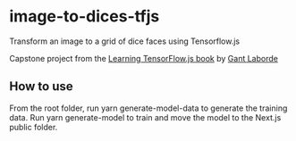 # image-to-dices-tfjs

Transform an image to a grid of dice faces using Tensorflow.js

Capstone project from the [Learning TensorFlow.js book](https://www.oreilly.com/library/view/learning-tensorflowjs/9781492090786/) by   [Gant Laborde](https://twitter.com/GantLaborde)

## How to use
From the root folder, run yarn generate-model-data to generate the training data. Run yarn generate-model to train and move the model to the Next.js public folder.

